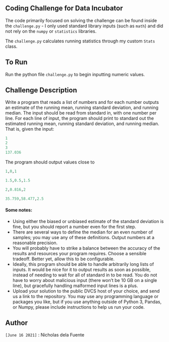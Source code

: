 ## Coding Challenge for Data Incubator
The code primarily focused on solving the challenge can be found inside the `challenge.py` - I only used standard library inputs (such as `math`) and did not rely on the `numpy` or `statistics` libraries.

The `challenge.py` calculates running statistics through my custom `Stats` class.

## To Run
Run the python file `challenge.py` to begin inputting numeric values.

## Challenge Description
Write a program that reads a list of numbers and for each number outputs an estimate of the running mean, running standard deviation, and running median.  The input should be read from standard in, with one number per line.  For each line of input, the program should print to standard out the estimated running mean, running standard deviation, and running median.  That is, given the input:

```python
1
2
3
137.036
```

The program should output values close to
```python
1,0,1

1.5,0.5,1.5

2,0.816,2

35.759,58.477,2.5
```

#### Some notes:

* Using either the biased or unbiased estimate of the standard deviation is fine, but you should report a number even for the first step.
* There are several ways to define the median for an even number of samples; you may use any of these definitions.
Output numbers at a reasonable precision.
* You will probably have to strike a balance between the accuracy of the results and  resources your program requires.  Choose a sensible tradeoff.  Better yet, allow this to be configurable.
* Ideally, this program should be able to handle arbitrarily long lists of inputs.  It would be nice for it to output results as soon as possible, instead of needing to wait for all of standard in to be read.  You do not have to worry about malicious input (there won’t be 10 GB on a single line), but gracefully handling malformed input lines is a plus.
* Upload your solution to the public DVCS host of your choice, and send us a link to the repository.  You may use any programming language or packages you like, but if you use anything outside of Python 3, Pandas, or Numpy, please include instructions to help us run your code.




## Author
`[June 16 2021]` : Nicholas dela Fuente

 